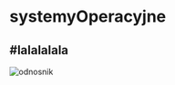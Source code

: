 # systemyOperacyjne
#lalalalala
---
![odnosnik](http://i.wp.pl/a/f/jpeg/21985/lech_walesa_afp512.jpeg) 
